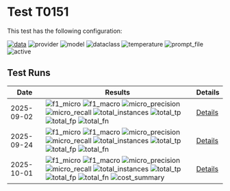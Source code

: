 # Test T0151

This test has the following configuration:

<a href="/humanities_data_benchmark/benchmarks/zettelkatalog"><img src="https://img.shields.io/badge/data-zettelkatalog-lightgrey" alt="data"></a>&nbsp;<img src="https://img.shields.io/badge/provider-genai-green" alt="provider">&nbsp;<img src="https://img.shields.io/badge/model-gemini--2.0--flash-blue" alt="model">&nbsp;<img src="https://img.shields.io/badge/dataclass-Document-purple" alt="dataclass">&nbsp;<img src="https://img.shields.io/badge/temperature-0.0-ffff00" alt="temperature">&nbsp;<img src="https://img.shields.io/badge/prompt_file-prompt.txt-lightgrey" alt="prompt_file">&nbsp;<img src="https://img.shields.io/badge/active-yes-brightgreen" alt="active">


## Test Runs

<script src="https://code.jquery.com/jquery-3.6.0.min.js"></script>
<link rel="stylesheet" href="https://cdn.datatables.net/1.13.6/css/jquery.dataTables.min.css">
<script src="https://cdn.datatables.net/1.13.6/js/jquery.dataTables.min.js"></script><style>
    /* Square styles */
    .test-rectangle {
        display: inline-flex;
        height: 20px;
        border-radius: 3px;
        text-align: center;
        align-items: center;
        justify-content: center;
        font-size: 12px;
        font-weight: regular;
        color: white;
        padding: 0 5px;
        white-space: nowrap;
        overflow: hidden;
        text-overflow: ellipsis;
    }
    .test-square {
        display: inline-flex;
        width: 45px;
        height: 20px;
        border-radius: 3px;
        text-align: center;
        align-items: center;
        justify-content: center;
        font-size: 11px;
        font-weight: bold;
        color: white;
    }
    /* Inner table styles */
    .inner-table {
        width: 100%;
        border-collapse: collapse;
        margin: 0;
        padding: 0;
    }
    .inner-table th, .inner-table td {
        padding: 4px;
        text-align: left;
        border-bottom: 1px solid #ddd;
    }
    .inner-table th {
        background-color: #f2f2f2;
        font-weight: bold;
    }
    
    /* Sortable table styles */
    .sortable-table th[onclick] {
        cursor: pointer;
        user-select: none;
        transition: background-color 0.2s;
    }
    .sortable-table th[onclick]:hover {
        background-color: #e8e8e8;
    }
    
    /* Rules column styles */
    .inner-table td:nth-child(6) {
        max-width: 200px;
        word-wrap: break-word;
        overflow-wrap: break-word;
    }
    
    /* Radar chart container styles */
    #performanceRadar {
        border: 1px solid #ddd;
        border-radius: 8px;
        background-color: #fafafa;
    }
</style>
<table id="data-table" class="display">
  <thead><tr>
    <th>Date</th>
    <th>Results</th>
    <th>Details</th>

  </tr></thead>
  <tbody>
<tr>
    <td>2025-09-02</td>
    <td><img src="https://img.shields.io/badge/f1_micro-0.8374052232518955-brightgreen" alt="f1_micro">&nbsp;<img src="https://img.shields.io/badge/f1_macro-0.829657794676806-brightgreen" alt="f1_macro">&nbsp;<img src="https://img.shields.io/badge/micro_precision-0.8521217316759537-brightgreen" alt="micro_precision">&nbsp;<img src="https://img.shields.io/badge/micro_recall-0.8231884057971014-brightgreen" alt="micro_recall">&nbsp;<img src="https://img.shields.io/badge/total_instances-263-brightgreen" alt="total_instances">&nbsp;<img src="https://img.shields.io/badge/total_tp-1988-brightgreen" alt="total_tp">&nbsp;<img src="https://img.shields.io/badge/total_fp-345-brightgreen" alt="total_fp">&nbsp;<img src="https://img.shields.io/badge/total_fn-427-brightgreen" alt="total_fn">&nbsp;</td>
    <td><a href='/humanities_data_benchmark/archive/2025-09-02/T0151'>Details</a></td>
</tr>
<tr>
    <td>2025-09-24</td>
    <td><img src="https://img.shields.io/badge/f1_micro-0.8579055441478439-brightgreen" alt="f1_micro">&nbsp;<img src="https://img.shields.io/badge/f1_macro-0.849277566539924-brightgreen" alt="f1_macro">&nbsp;<img src="https://img.shields.io/badge/micro_precision-0.8509164969450101-brightgreen" alt="micro_precision">&nbsp;<img src="https://img.shields.io/badge/micro_recall-0.8650103519668737-brightgreen" alt="micro_recall">&nbsp;<img src="https://img.shields.io/badge/total_instances-263-brightgreen" alt="total_instances">&nbsp;<img src="https://img.shields.io/badge/total_tp-2089-brightgreen" alt="total_tp">&nbsp;<img src="https://img.shields.io/badge/total_fp-366-brightgreen" alt="total_fp">&nbsp;<img src="https://img.shields.io/badge/total_fn-326-brightgreen" alt="total_fn">&nbsp;</td>
    <td><a href='/humanities_data_benchmark/archive/2025-09-24/T0151'>Details</a></td>
</tr>
<tr>
    <td>2025-10-01</td>
    <td><img src="https://img.shields.io/badge/f1_micro-0.7599833610648917-brightgreen" alt="f1_micro">&nbsp;<img src="https://img.shields.io/badge/f1_macro-0.7519771863117871-brightgreen" alt="f1_macro">&nbsp;<img src="https://img.shields.io/badge/micro_precision-0.7634768073547847-brightgreen" alt="micro_precision">&nbsp;<img src="https://img.shields.io/badge/micro_recall-0.7565217391304347-brightgreen" alt="micro_recall">&nbsp;<img src="https://img.shields.io/badge/total_instances-263-brightgreen" alt="total_instances">&nbsp;<img src="https://img.shields.io/badge/total_tp-1827-brightgreen" alt="total_tp">&nbsp;<img src="https://img.shields.io/badge/total_fp-566-brightgreen" alt="total_fp">&nbsp;<img src="https://img.shields.io/badge/total_fn-588-brightgreen" alt="total_fn">&nbsp;<img src="https://img.shields.io/badge/cost_summary-{'total_input_tokens': 612527, 'total_output_tokens': 45652, 'total_tokens': 658179, 'input_cost_usd': 0.061253, 'output_cost_usd': 0.018261, 'total_cost_usd': 0.079514, 'pricing_date': '2025--10--01', 'input_price_per_million': 0.1, 'output_price_per_million': 0.4}-brightgreen" alt="cost_summary">&nbsp;</td>
    <td><a href='/humanities_data_benchmark/archive/2025-10-01/T0151'>Details</a></td>
</tr>

  </tbody>
</table>

<script>
  $(document).ready(function() {
    $('#data-table').DataTable({
      "paging": true,
      "searching": true,
      "ordering": true,
      "info": true,
      "lengthMenu": [[10, 20, -1], [10, 20, "All"]],
    });
  });
</script>
